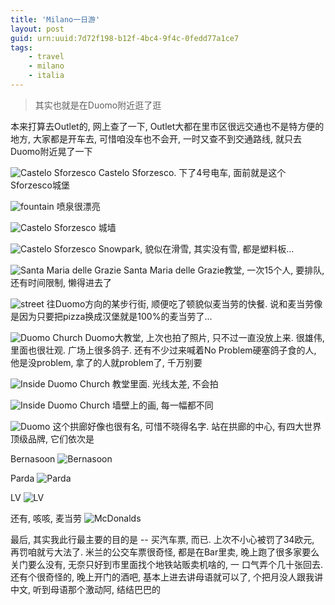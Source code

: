 ```yaml
---
title: 'Milano一日游'
layout: post
guid: urn:uuid:7d72f198-b12f-4bc4-9f4c-0fedd77a1ce7
tags:
    - travel
    - milano
    - italia
---
```


> 其实也就是在Duomo附近逛了逛

本来打算去Outlet的, 网上查了一下, Outlet大都在里市区很远交通也不是特方便的地方, 大家都是开车去, 可惜咱没车也不会开, 一时又查不到交通路线, 就只去Duomo附近晃了一下

<span class="image-600">![Castelo Sforzesco](/media/files/2009/01/26/castle.jpg)</span>
Castelo Sforzesco. 下了4号电车, 面前就是这个Sforzesco城堡

<span class="image-600">![fountain](/media/files/2009/01/26/fountain.jpg)</span>
喷泉很漂亮

<span class="image-300">![Castelo Sforzesco](/media/files/2009/01/26/castle-01.jpg)</span>
城墙

<span class="image-600">![Castelo Sforzesco](/media/files/2009/01/26/snow.jpg)</span>
Snowpark, 貌似在滑雪, 其实没有雪, 都是塑料板...

<span class="image-600">![Santa Maria delle Grazie](/media/files/2009/01/26/santamaria.jpg)</span>
Santa Maria delle Grazie教堂, 一次15个人, 要排队, 还有时间限制, 懒得进去了

<span class="image-600">![street](/media/files/2009/01/26/street.jpg)</span>
往Duomo方向的某步行街, 顺便吃了顿貌似麦当劳的快餐. 说和麦当劳像是因为只要把pizza换成汉堡就是100%的麦当劳了...

<span class="image-600">![Duomo Church](/media/files/2009/01/26/church.jpg)</span>
Duomo大教堂, 上次也拍了照片, 只不过一直没放上来. 很雄伟, 里面也很壮观. 广场上很多鸽子. 还有不少过来喊着No Problem硬塞鸽子食的人, 他是没problem, 拿了的人就problem了, 千万别要

<span class="image-300">![Inside Duomo Church](/media/files/2009/01/26/inside-church.jpg)</span>
教堂里面. 光线太差, 不会拍

<span class="image-600">![Inside Duomo Church](/media/files/2009/01/26/inside-church-1.jpg)</span>
墙壁上的画, 每一幅都不同

<span class="image-600">![Duomo](/media/files/2009/01/26/duomo.jpg)</span>
这个拱廊好像也很有名, 可惜不晓得名字. 站在拱廊的中心, 有四大世界顶级品牌, 它们依次是

Bernasoon
<span class="image-600">![Bernasoon](/media/files/2009/01/26/bernasoon.jpg)</span>

Parda
<span class="image-600">![Parda](/media/files/2009/01/26/parda.jpg)</span>

LV
<span class="image-600">![LV](/media/files/2009/01/26/lv.jpg)</span>

还有, 咳咳, 麦当劳
<span class="image-600">![McDonalds](/media/files/2009/01/26/mc.jpg)</span>

最后, 其实我此行最主要的目的是 -- 买汽车票, 而已. 上次不小心被罚了34欧元, 再罚咱就亏大法了. 米兰的公交车票很奇怪, 都是在Bar里卖, 晚上跑了很多家要么关门要么没有, 无奈只好到市里面找个地铁站贩卖机啥的, 一
口气弄个几十张回去. 还有个很奇怪的, 晚上开门的酒吧, 基本上进去讲母语就可以了, 个把月没人跟我讲中文, 听到母语那个激动阿, 结结巴巴的

